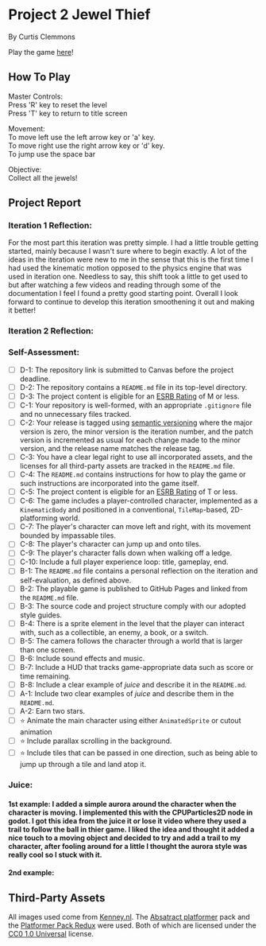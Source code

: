 # Project 2 Jewel Thief
By Curtis Clemmons 

Play the game [here](https://bsu-cs315.github.io/P2-Jewel-Thief/)!

## How To Play
Master Controls:  
Press 'R' key to reset the level  
Press 'T' key to return to title screen

Movement:  
To move left use the left arrow key or 'a' key.  
To move right use the right arrow key or 'd' key.  
To jump use the space bar

Objective:  
Collect all the jewels!


## Project Report

### Iteration 1 Reflection: 
For the most part this iteration was pretty simple. I had a little trouble getting started, mainly because I wasn't sure where to begin exactly. A lot of the ideas in the iteration were new to me in the sense that this is the first time I had used the kinematic motion opposed to the physics engine that was used in iteration one. Needless to say, this shift took a little to get used to but after watching a few videos and reading through some of the documentation I feel I found a pretty good starting point. Overall I look forward to continue to develop this iteration smoothening it out and making it better! 

### Iteration 2 Reflection:


### Self-Assessment: 
- [ ] D-1: The repository link is submitted to Canvas before the project deadline.
- [ ] D-2: The repository contains a <code>README.md</code> file in its top-level directory.
- [ ] D-3: The project content is eligible for an <a href="https://www.esrb.org/ratings-guide/">ESRB Rating</a> of M or less.
- [ ] C-1: Your repository is well-formed, with an appropriate <code>.gitignore</code> file and no unnecessary files tracked.
- [ ] C-2: Your release is tagged using <a href="https://semver.org/">semantic versioning</a> where the major version is zero, the minor version is the iteration number, and the patch version is incremented as usual for each change made to the minor version, and the release name matches the release tag.
- [ ] C-3: You have a clear legal right to use all incorporated assets, and the licenses for all third-party assets are tracked in the <code>README.md</code> file.
- [ ] C-4: The <code>README.md</code> contains instructions for how to play the game or such instructions are incorporated into the game itself.
- [ ] C-5: The project content is eligible for an <a href="https://www.esrb.org/ratings-guide/">ESRB Rating</a> of T or less.
- [ ] C-6: The game includes a player-controlled character, implemented as a <code>KinematicBody</code> and positioned in a conventional, <code>TileMap</code>-based, 2D-platforming world.
- [ ] C-7: The player's character can move left and right, with its movement bounded by impassable tiles.
- [ ] C-8: The player's character can jump up and onto tiles.
- [ ] C-9: The player's character falls down when walking off a ledge.
- [ ] C-10: Include a full player experience loop: title, gameplay, end.
- [ ] B-1: The <code>README.md</code> file contains a personal reflection on the iteration and self-evaluation, as defined above.
- [ ] B-2: The playable game is published to GitHub Pages and linked from the <code>README.md</code> file.
- [ ] B-3: The source code and project structure comply with our adopted style guides.
- [ ] B-4: There is a sprite element in the level that the player can interact with, such as a collectible, an enemy, a book, or a switch.
- [ ] B-5: The camera follows the character through a world that is larger than one screen.
- [ ] B-6: Include sound effects and music.
- [ ] B-7: Include a HUD that tracks game-appropriate data such as score or time remaining.
- [ ] B-8: Include a clear example of <em>juice</em> and describe it in the <code>README.md</code>.
- [ ] A-1: Include two clear examples of <em>juice</em> and describe them in the <code>README.md</code>.
- [ ] A-2: Earn two stars.
- [ ] ⭐ Animate the main character using either <code>AnimatedSprite</code> or cutout animation
- [ ] ⭐ Include parallax scrolling in the background.
- [ ] ⭐ Include tiles that can be passed in one direction, such as being able to jump up through a tile and land atop it.

### Juice:
#### 1st example: I added a simple aurora around the character when the character is moving. I implemented this with the CPUParticles2D node in godot. I got this idea from the juice it or lose it video where they used a trail to follow the ball in thier game. I liked the idea and thought it added a nice touch to a moving object and decided to try and add a trail to my character, after fooling around for a little I thought the aurora style was really cool so I stuck with it. 

#### 2nd example: 

## Third-Party Assets

All images used come from [Kenney.nl](https://www.kenney.nl).
The [Absatract platformer](https://www.kenney.nl/assets/abstract-platformer) pack and the [Platformer Pack Redux](https://www.kenney.nl/assets/platformer-pack-redux) were used.
Both of which are licensed under the [CC0 1.0 Universal](https://creativecommons.org/publicdomain/zero/1.0/) license.
